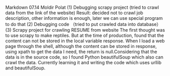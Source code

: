 Markdown 07.14 Moldir Polat
(1)	Debugging scrapy project (tried to crawl data from the link of the website)
Result: decided not to crawl job description, other information is enough, later we can use special program to do that
(2) Debugging code （tried to put crawled data into database）
(3) Scrapy project for crawling RESUME from website
The first thought was to use scrapy to make reptiles. But at the time of production, found that the content can not be stored in the local variable response. When I load a web page through the shell, although the content can be stored in response, using xpath to get the data I need, the return is null.Considering that the data is in the source code, so I found Python beautifulSoup which also can crawl the data. Currently learning it and writing the code which uses urllib and beautifulSoup.